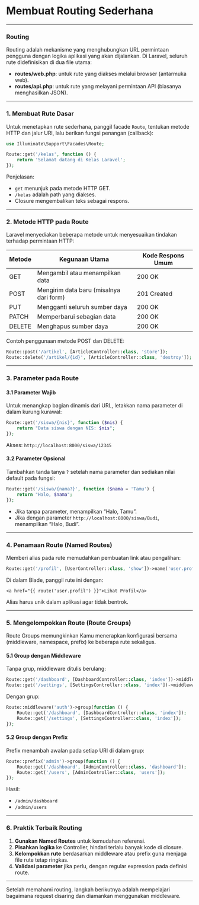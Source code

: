 # Membuat Routing Sederhana

***

### Routing

Routing adalah mekanisme yang menghubungkan URL permintaan pengguna dengan logika aplikasi yang akan dijalankan. Di Laravel, seluruh rute didefinisikan di dua file utama:

* **routes/web.php**: untuk rute yang diakses melalui browser (antarmuka web).
* **routes/api.php**: untuk rute yang melayani permintaan API (biasanya menghasilkan JSON).

***

### 1. Membuat Rute Dasar

Untuk menetapkan rute sederhana, panggil facade `Route`, tentukan metode HTTP dan jalur URI, lalu berikan fungsi penangan (callback):

```php
use Illuminate\Support\Facades\Route;

Route::get('/kelas', function () {
    return 'Selamat datang di Kelas Laravel';
});
```

Penjelasan:

* `get` menunjuk pada metode HTTP GET.
* `/kelas` adalah path yang diakses.
* Closure mengembalikan teks sebagai respons.

***

### 2. Metode HTTP pada Route

Laravel menyediakan beberapa metode untuk menyesuaikan tindakan terhadap permintaan HTTP:

| Metode | Kegunaan Utama                          | Kode Respons Umum |
| ------ | --------------------------------------- | ----------------- |
| GET    | Mengambil atau menampilkan data         | 200 OK            |
| POST   | Mengirim data baru (misalnya dari form) | 201 Created       |
| PUT    | Mengganti seluruh sumber daya           | 200 OK            |
| PATCH  | Memperbarui sebagian data               | 200 OK            |
| DELETE | Menghapus sumber daya                   | 200 OK            |

Contoh penggunaan metode POST dan DELETE:

```php
Route::post('/artikel', [ArticleController::class, 'store']);
Route::delete('/artikel/{id}', [ArticleController::class, 'destroy']);
```

***

### 3. Parameter pada Route

#### 3.1 Parameter Wajib

Untuk menangkap bagian dinamis dari URL, letakkan nama parameter di dalam kurung kurawal:

```php
Route::get('/siswa/{nis}', function ($nis) {
    return "Data siswa dengan NIS: $nis";
});
```

Akses: `http://localhost:8000/siswa/12345`

#### 3.2 Parameter Opsional

Tambahkan tanda tanya `?` setelah nama parameter dan sediakan nilai default pada fungsi:

```php
Route::get('/siswa/{nama?}', function ($nama = 'Tamu') {
    return "Halo, $nama";
});
```

* Jika tanpa parameter, menampilkan “Halo, Tamu”.
* Jika dengan parameter `http://localhost:8000/siswa/Budi`, menampilkan “Halo, Budi”.

***

### 4. Penamaan Route (Named Routes)

Memberi alias pada rute memudahkan pembuatan link atau pengalihan:

```php
Route::get('/profil', [UserController::class, 'show'])->name('user.profil');
```

Di dalam Blade, panggil rute ini dengan:

```blade
<a href="{{ route('user.profil') }}">Lihat Profil</a>
```

Alias harus unik dalam aplikasi agar tidak bentrok.

***

### 5. Mengelompokkan Route (Route Groups)

Route Groups memungkinkan Kamu menerapkan konfigurasi bersama (middleware, namespace, prefix) ke beberapa rute sekaligus.

#### 5.1 Group dengan Middleware

Tanpa grup, middleware ditulis berulang:

```php
Route::get('/dashboard', [DashboardController::class, 'index'])->middleware('auth');
Route::get('/settings', [SettingsController::class, 'index'])->middleware('auth');
```

Dengan grup:

```php
Route::middleware('auth')->group(function () {
    Route::get('/dashboard', [DashboardController::class, 'index']);
    Route::get('/settings', [SettingsController::class, 'index']);
});
```

#### 5.2 Group dengan Prefix

Prefix menambah awalan pada setiap URI di dalam grup:

```php
Route::prefix('admin')->group(function () {
    Route::get('/dashboard', [AdminController::class, 'dashboard']);
    Route::get('/users', [AdminController::class, 'users']);
});
```

Hasil:

* `/admin/dashboard`
* `/admin/users`

***

### 6. Praktik Terbaik Routing

1. **Gunakan Named Routes** untuk kemudahan referensi.
2. **Pisahkan logika** ke Controller, hindari terlalu banyak kode di closure.
3. **Kelompokkan rute** berdasarkan middleware atau prefix guna menjaga file rute tetap ringkas.
4. **Validasi parameter** jika perlu, dengan regular expression pada definisi route.

***

Setelah memahami routing, langkah berikutnya adalah mempelajari bagaimana request disaring dan diamankan menggunakan middleware.
